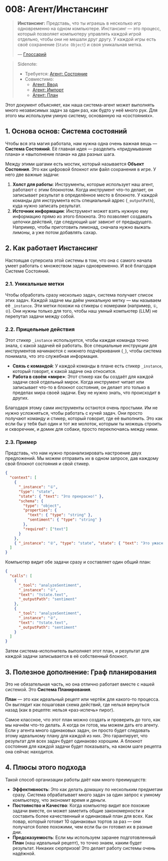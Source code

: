 # 008: Агент/Инстансинг

> **Инстансинг:** Представь, что ты играешь в несколько игр одновременно на одном компьютере. Инстансинг — это процесс, который позволяет компьютеру управлять каждой игрой отдельно, чтобы они не мешали друг другу. У каждой игры есть своё сохранение (`State Object`) и своя уникальная метка.
> 
> — [Глоссарий](./000_glossary.md)

> Sidenote:
> 
> - Требуется: [Агент: Состояние](./007_agent_state.md)
> - Совместимо:
>   - [Агент: Ввод](./005_agent_input.md)
>   - [Агент: Импорт](./006_agent_imports.md)
>   - [Агент: План](./009_agent_plan.md)

Этот документ объясняет, как наша система-агент может выполнять много независимых задач за один раз, как будто у неё много рук. Для этого мы используем умную систему, основанную на «состояниях».

## 1. Основа основ: Система состояний

Чтобы вся эта магия работала, нам нужна одна очень важная вещь — **Система Состояний**. Её главная идея — разделить «придумывание плана» и «выполнение плана» на два разных шага.

Между этими шагами есть мостик, который называется **Объект Состояния**. Это как цифровой блокнот или файл сохранения в игре. У него две важные задачи:

1.  **Холст для работы**: Инструменты, которые использует наш агент, работают с этим блокнотом. Когда инструмент что-то делает, он записывает результат в определённое место в блокноте. У каждой команды для инструмента есть специальный адрес (`_outputPath`), куда нужно записать результат.
2.  **Источник информации**: Инструмент может взять нужную ему информацию прямо из этого блокнота. Это позволяет создавать цепочки действий, где следующий шаг зависит от предыдущего. Например, чтобы приготовить лимонад, сначала нужно выжать лимоны, а уже потом добавлять сахар.

## 2. Как работает Инстансинг

Настоящая суперсила этой системы в том, что она с самого начала умеет работать с множеством задач одновременно. И всё благодаря Системе Состояний.

### 2.1. Уникальные метки

Чтобы обработать сразу несколько задач, система получает список этих задач. Каждой задаче мы даём уникальную метку — мы называем её `_instance`. Эти метки похожи на стикеры с номерами (например, `①`, `②`). Они нужны только для того, чтобы наш умный компьютер (LLM) не перепутал задачи между собой.

### 2.2. Прицельные действия

Этот стикер `_instance` используется, чтобы каждая команда точно знала, с какой задачей ей работать. Все специальные инструкции для инструментов начинаются с нижнего подчёркивания (`_`), чтобы система понимала, что это служебная информация.

- **Связь с командой**: У каждой команды в плане есть стикер `_instance`, который говорит, к какой задаче она относится.
- **Работа в своём «мире»**: Этот стикер как бы создаёт для каждой задачи свой отдельный мирок. Когда инструмент читает или записывает что-то в блокнот состояния, он делает это только в пределах мира своей задачи. Ему не нужно знать, что происходит в других.

Благодаря этому сами инструменты остаются очень простыми. Им не нужно усложняться, чтобы работать с кучей задач. Они просто получают команду и стикер, который говорит, где её выполнить. Это как если бы у тебя был один и тот же молоток, которым ты можешь строить и скворечник, и домик для собаки, просто переключаясь между ними.

### 2.3. Пример

Представь, что нам нужно проанализировать настроение двух предложений. Мы можем отправить их в одном запросе, дав каждому свой блокнот состояния и свой стикер.

```json
{
  "context": [
    {
      "_instance": "①",
      "type": "state",
      "state": { "text": "Это прекрасно!" },
      "schema": {
        "type": "object",
        "properties": {
          "text": { "type": "string" },
          "sentiment": { "type": "string" }
        },
        "required": ["text"]
      }
    },
    { "_instance": "②", "type": "state", "state": { "text": "Это ужасно." } }
  ]
}
```

Компьютер видит обе задачи сразу и составляет один общий план:

```json
{
  "calls": [
    {
      "_tool": "analyzeSentiment",
      "_instance": "①",
      "text": "†state.text",
      "_outputPath": "sentiment"
    },
    {
      "_tool": "analyzeSentiment",
      "_instance": "②",
      "text": "†state.text",
      "_outputPath": "sentiment"
    }
  ]
}
```

Затем система-исполнитель выполняет этот план, и результат для каждой задачи записывается в её собственный блокнот.

## 3. Полезное дополнение: Граф планирования

Это не обязательная часть, но она отлично работает вместе с нашей системой. Это **Система Планирования**.

**План** — это как идеальный рецепт или чертёж для какого-то процесса. Он выглядит как пошаговая схема действий, где нельзя вернуться назад (как в рецепте: нельзя «раз-испечь» пирог).

Самое классное, что этот план можно создать и проверить *до* того, как мы начнём что-то делать. А когда он готов, мы можем дать его агенту. Если у агента много одинаковых задач, он просто будет следовать этому идеальному плану для каждой из них. Это гарантирует, что результат для всех задач будет одинаково хорошим. А блокнот состояния для каждой задачи будет показывать, на каком шаге рецепта она сейчас находится.

## 4. Плюсы этого подхода

Такой способ организации работы даёт нам много преимуществ:

- **Эффективность**: Это как делать домашку по нескольким предметам сразу. Система обрабатывает много задач за один запрос к умному компьютеру, что экономит время и деньги.
- **Постоянство и Качество**: Когда компьютер видит все похожие задачи вместе, он может заметить общие закономерности и составить более качественный и одинаковый план для всех. Как повар, который готовит 10 одинаковых тортов за раз — они получатся более похожими, чем если бы он готовил их в разные дни.
- **Предсказуемость**: Если мы используем заранее подготовленный **План** (наш идеальный рецепт), то точно знаем, каким будет результат. Никаких сюрпризов! Это делает работу системы очень надёжной.